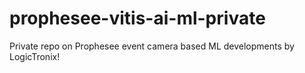 # prophesee-vitis-ai-ml-private
Private repo on Prophesee event camera based ML developments by LogicTronix!
